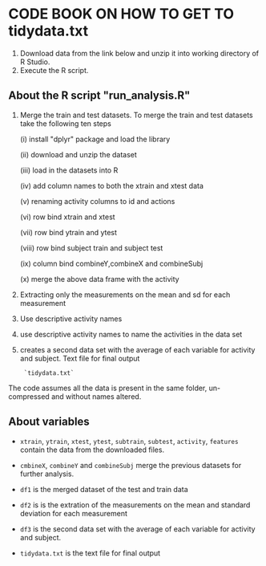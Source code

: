 

# CODE BOOK ON HOW TO GET TO tidydata.txt
1. Download data from the link below and unzip it into working directory of R Studio.
2. Execute the R script.


## About the R script "run_analysis.R"

1. Merge the train and test datasets. To merge the train and test datasets take the following ten steps 

    (i) install "dplyr" package and load the library

    (ii) download and unzip the dataset

    (iii) load in the datasets into R

    (iv) add column names to both the xtrain and xtest data

    (v) renaming activity columns to id and actions

    (vi) row bind xtrain and xtest 

    (vii) row bind ytrain and ytest

    (viii) row bind subject train and subject test

    (ix) column bind combineY,combineX and combineSubj 

    (x) merge the above data frame with the activity

2. Extracting only the measurements on the mean and sd for each measurement

3. Use descriptive activity names

4. use descriptive activity names to name the activities in the data set

5. creates a second data set with the average of each variable for activity and subject. Text file for final output

        `tidydata.txt`  

The code assumes all the data is present in the same folder, un-compressed and without names altered.

## About variables   
* `xtrain`, `ytrain`, `xtest`, `ytest`, `subtrain`, `subtest`, `activity`, `features` contain the data from the downloaded files.

* `cmbineX`, `combineY` and `combineSubj` merge the previous datasets for further analysis.

* `df1` is the merged dataset of the test and train data

* `df2` is is the extration of the measurements on the mean and standard deviation for each measurement

* `df3` is the second data set with the average of each variable for activity and subject.

* `tidydata.txt` is the text file for final output
